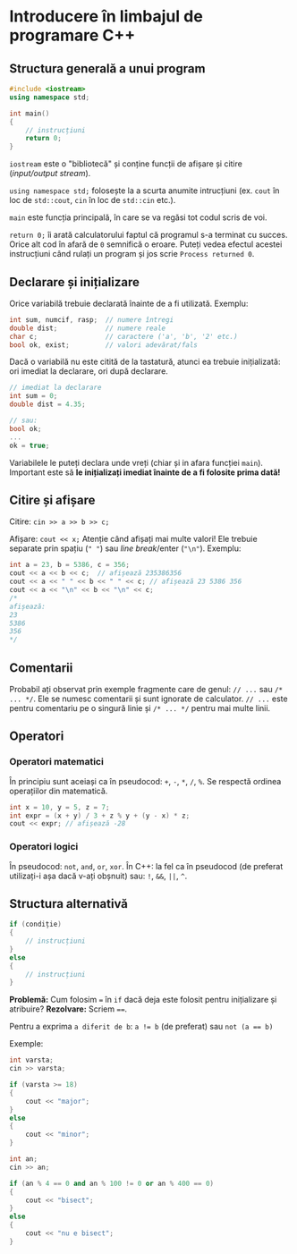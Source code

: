 # Introducere în limbajul de programare C++

## Structura generală a unui program

```cpp
#include <iostream>
using namespace std;

int main() 
{
    // instrucțiuni
    return 0; 
}
```

`iostream` este o "bibliotecă" și conține funcții de afișare și citire (*input/output stream*).

`using namespace std;` folosește la a scurta anumite intrucțiuni (ex. `cout` în loc de `std::cout`, `cin` în loc de `std::cin` etc.).

`main` este funcția principală, în care se va regăsi tot codul scris de voi.

`return 0;` îi arată calculatorului faptul că programul s-a terminat cu succes. Orice alt cod în afară de `0` semnifică o eroare.
Puteți vedea efectul acestei instrucțiuni când rulați un program și jos scrie `Process returned 0`.

## Declarare și inițializare

Orice variabilă trebuie declarată înainte de a fi utilizată. Exemplu:

```cpp
int sum, numcif, rasp;  // numere întregi
double dist;            // numere reale
char c;                 // caractere ('a', 'b', '2' etc.)
bool ok, exist;         // valori adevărat/fals
```

Dacă o variabilă nu este citită de la tastatură, atunci ea trebuie inițializată: ori imediat la declarare, ori după declarare.

```cpp
// imediat la declarare
int sum = 0;
double dist = 4.35;

// sau:
bool ok;
...
ok = true;
```

Variabilele le puteți declara unde vreți (chiar și in afara funcției `main`). Important este să **le inițializați imediat înainte de a fi folosite prima dată!**

## Citire și afișare

Citire: `cin >> a >> b >> c;`

Afișare: `cout << x;`
Atenție când afișați mai multe valori! Ele trebuie separate prin spațiu (`" "`) sau *line break*/enter (`"\n"`). Exemplu:

```cpp
int a = 23, b = 5386, c = 356;
cout << a << b << c;  // afișează 235386356
cout << a << " " << b << " " << c; // afișează 23 5386 356
cout << a << "\n" << b << "\n" << c;
/* 
afișează:
23
5386
356
*/
```

## Comentarii

Probabil ați observat prin exemple fragmente care de genul: `// ...` sau `/* ... */`. Ele se numesc comentarii și sunt ignorate de calculator.
`// ...` este pentru comentariu pe o singură linie și `/* ... */` pentru mai multe linii.

## Operatori

### Operatori matematici

În principiu sunt aceiași ca în pseudocod: `+`, `-`, `*`, `/`, `%`. Se respectă ordinea operațiilor din matematică.

```cpp
int x = 10, y = 5, z = 7;
int expr = (x + y) / 3 + z % y + (y - x) * z;
cout << expr; // afișează -28
```

### Operatori logici

În pseudocod: `not`, `and`, `or`, `xor`.
În C++: la fel ca în pseudocod (de preferat utilizați-i așa dacă v-ați obșnuit) sau: `!`, `&&`, `||`, `^`.

## Structura alternativă

```cpp
if (condiție)
{
    // instrucțiuni
}
else
{
    // instrucțiuni
}
```

**Problemă:** Cum folosim `=` în `if` dacă deja este folosit pentru inițializare și atribuire?
**Rezolvare:** Scriem `==`.

Pentru a exprima `a diferit de b`:
`a != b` (de preferat) sau `not (a == b)`

Exemple:
```cpp
int varsta;
cin >> varsta;

if (varsta >= 18)
{
    cout << "major";
}
else
{
    cout << "minor";
}
```

```cpp
int an;
cin >> an;

if (an % 4 == 0 and an % 100 != 0 or an % 400 == 0) 
{
    cout << "bisect";
}
else 
{
    cout << "nu e bisect";
}
```